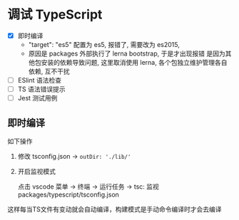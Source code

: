 # 调试 TypeScript

- [x] 即时编译
  - "target": "es5" 配置为 es5, 报错了, 需要改为 es2015,
  - 原因是 packages 外部执行了 lerna bootstrap, 于是才出现报错 是因为其他包安装的依赖导致问题, 这里取消使用 lerna, 各个包独立维护管理各自依赖, 互不干扰
- [ ] ESlint 语法检查
- [ ] TS 语法错误提示
- [ ] Jest 测试用例

## 即时编译

如下操作

1. 修改 tsconfig.json -> `outDir: './lib/'`
2. 开启监视模式

    点击 vscode 菜单 -> 终端 -> 运行任务 -> tsc: 监视 packages/typescript/tsconfig.json

这样每当TS文件有变动就会自动编译，构建模式是手动命令编译时才会去编译
